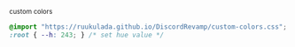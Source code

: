 <sub>custom colors</sub>
```css
@import "https://ruukulada.github.io/DiscordRevamp/custom-colors.css";
:root { --h: 243; } /* set hue value */
```
